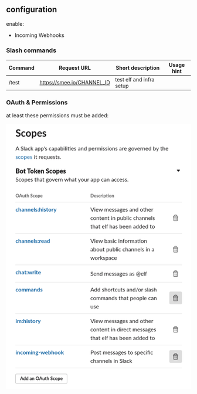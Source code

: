 ## configuration

enable:

* Incoming Webhooks

### Slash commands

| Command |          Request URL          |        Short description        |      Usage hint       | 
|---------|-------------------------------|---------------------------------|-----------------------|
| /test   | https://smee.io/CHANNEL_ID    | test elf and infra setup        |                       |


### OAuth & Permissions

at least these permissions must be added:

![scope](../docs/img/scope.png)



